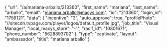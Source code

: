 {
    "url": "\/a\/mariana-arballo\/213360",
    "first_name": "mariana",
    "last_name": "arballo",
    "email": "mariana.arballo@macys.com",
    "id": "213360",
    "login_id": "1759121",
    "data": {
        "incentive": "3",
        "auto_approve": true,
        "profilePhoto": "\/\/sitecdn.tvpage.com\/player\/logos\/default_profile.jpg",
        "job_title": "Visual Manager",
        "local_macys_store": "-1",
        "racif_id": "10801671",
        "phone_number": "5628893702"
    },
    "type": "captivate",
    "layout": "ambassador",
    "title": "mariana arballo"
}